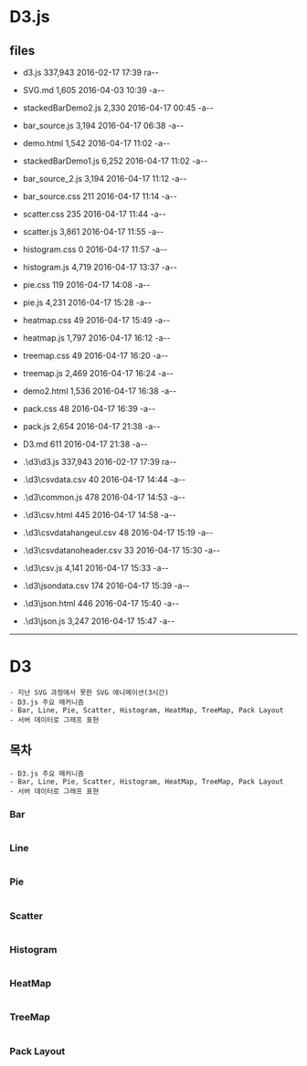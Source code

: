 # D3.js

## files

* d3.js	337,943	2016-02-17 17:39	ra--
* SVG.md	1,605	2016-04-03 10:39	-a--
* stackedBarDemo2.js	2,330	2016-04-17 00:45	-a--
* bar_source.js	3,194	2016-04-17 06:38	-a--
* demo.html	1,542	2016-04-17 11:02	-a--
* stackedBarDemo1.js	6,252	2016-04-17 11:02	-a--
* bar_source_2.js	3,194	2016-04-17 11:12	-a--
* bar_source.css	211	2016-04-17 11:14	-a--
* scatter.css	235	2016-04-17 11:44	-a--
* scatter.js	3,861	2016-04-17 11:55	-a--
* histogram.css	0	2016-04-17 11:57	-a--
* histogram.js	4,719	2016-04-17 13:37	-a--
* pie.css	119	2016-04-17 14:08	-a--
* pie.js	4,231	2016-04-17 15:28	-a--
* heatmap.css	49	2016-04-17 15:49	-a--
* heatmap.js	1,797	2016-04-17 16:12	-a--
* treemap.css	49	2016-04-17 16:20	-a--
* treemap.js	2,469	2016-04-17 16:24	-a--
* demo2.html	1,536	2016-04-17 16:38	-a--
* pack.css	48	2016-04-17 16:39	-a--
* pack.js	2,654	2016-04-17 21:38	-a--
* D3.md	611	2016-04-17 21:38	-a--

* .\d3\d3.js	337,943	2016-02-17 17:39	ra--
* .\d3\csvdata.csv	40	2016-04-17 14:44	-a--
* .\d3\common.js	478	2016-04-17 14:53	-a--
* .\d3\csv.html	445	2016-04-17 14:58	-a--
* .\d3\csvdatahangeul.csv	48	2016-04-17 15:19	-a--
* .\d3\csvdatanoheader.csv	33	2016-04-17 15:30	-a--
* .\d3\csv.js	4,141	2016-04-17 15:33	-a--
* .\d3\jsondata.csv	174	2016-04-17 15:39	-a--
* .\d3\json.html	446	2016-04-17 15:40	-a--
* .\d3\json.js	3,247	2016-04-17 15:47	-a--

***

# D3

```
- 지난 SVG 과정에서 못한 SVG 애니메이션(3시간)
- D3.js 주요 메커니즘
- Bar, Line, Pie, Scatter, Histogram, HeatMap, TreeMap, Pack Layout
- 서버 데이터로 그래프 표현
```

## 목차

```
- D3.js 주요 메커니즘
- Bar, Line, Pie, Scatter, Histogram, HeatMap, TreeMap, Pack Layout
- 서버 데이터로 그래프 표현
```

### Bar

```

```

### Line

```

```

### Pie

```

```

### Scatter

```

```

### Histogram

```

```

### HeatMap

```

```

### TreeMap

```

```

### Pack Layout

```

```


